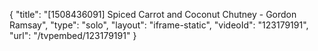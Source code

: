 {
    "title": "[1508436091] Spiced Carrot and Coconut Chutney - Gordon Ramsay",
    "type": "solo",
    "layout": "iframe-static",
    "videoId": "123179191",
    "url": "\/tvpembed\/123179191"
}